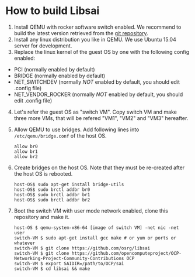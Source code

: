 # How to build Libsai
1. Install QEMU with rocker software switch enabled. We recommend to build the latest version retrieved from the [git repository](http://git.qemu.org/qemu.git).
2. Install any linux distribution you like in QEMU. We use Ubuntu 15.04 server for development.
3. Replace the linux kernel of the guest OS by one with the following config enabled:
  - PCI (normally enabled by default)
  - BRIDGE (normally enabled by default)
  - NET_SWITCHDEV (normally _NOT_ enabled by default, you should edit .config file)
  - NET_VENDOR_ROCKER (normally _NOT_ enabled by default, you should edit .config file)
4. Let's refer the guest OS as "switch VM". Copy switch VM and make three more VMs, that will be refered "VM1", "VM2" and "VM3" hereafter.
5. Allow QEMU to use bridges. Add following lines into `/etc/qemu/bridge.conf` of the host OS.

    ```
    allow br0
    allow br1
    allow br2
    ```

6. Create bridges on the host OS. Note that they must be re-created after the host OS is rebooted.

    ```
    host-OS$ sudo apt-get install bridge-utils
    host-OS$ sudo brctl addbr br0
    host-OS$ sudo brctl addbr br1
    host-OS$ sudo brctl addbr br2
    ```

7. Boot the switch VM with user mode network enabled, clone this repository and make it.

    ```
    host-OS $ qemu-system-x86-64 [image of switch VM] -net nic -net user
    switch-VM $ sudo apt-get install gcc make # or yum or ports or whatever
    switch-VM $ git clone https://github.com/osrg/libsai
    switch-VM $ git clone https://github.com/opencomputeproject/OCP-Networking-Project-Community-Contributions OCP
    switch-VM $ export SAIDIR=/path/to/OCP/sai
    switch-VM $ cd libsai && make
    ````
